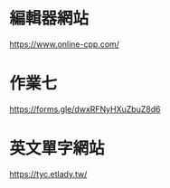 # 編輯器網站
https://www.online-cpp.com/

# 作業七
https://forms.gle/dwxRFNyHXuZbuZ8d6

# 英文單字網站
https://tyc.etlady.tw/


